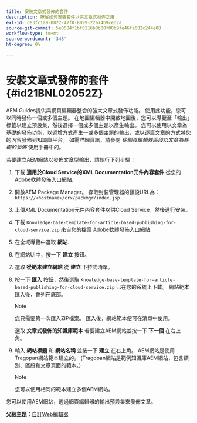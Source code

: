 ```yaml
---
title: 安裝文章式發佈的套件
description: 瞭解如何安裝套件以供文章式發佈之用
exl-id: d83fc1a9-0822-47f0-8099-22a74b9ced2a
source-git-commit: 5e0584f1bf0216b8b00f00b9fe46fa682c244e08
workflow-type: tm+mt
source-wordcount: '348'
ht-degree: 0%

---
```


# 安裝文章式發佈的套件 {#id21BNL02052Z}

AEM Guides提供與網頁編輯器整合的強大文章式發佈功能。 使用此功能，您可以同時發佈一個或多個主題。 在地圖編輯器中開啟地圖後，您可以導覽至「輸出」標籤以建立預設集，然後選擇一個或多個主題以產生輸出。 您可以使用以文章為基礎的發佈功能，以遞增方式產生一或多個主題的輸出，或以逐篇文章的方式將您的內容發佈到知識庫平台。 如需詳細資訊，請參閱 *從網頁編輯器區段以文章為基礎的發佈* 使用手冊中的。

若要建立AEM網站以發佈文章型輸出，請執行下列步驟：

1. 下載 **適用於Cloud Service的XML Documentation元件內容套件** 從您的 [Adobe軟體發佈入口網站](https://experience.adobe.com/#/downloads/content/software-distribution/en/general.html).
1. 開啟AEM Package Manager。 存取封裝管理器的預設URL為： `https://<hostname>/crx/packmgr/index.jsp`
1. 上傳XML Documentation元件內容套件以供Cloud Service，然後進行安裝。
1. 下載 `Knowledge-base-template-for-article-based-publishing-for-cloud-service.zip` 來自您的檔案 [Adobe軟體發佈入口網站](https://experience.adobe.com/#/downloads/content/software-distribution/en/general.html).
1. 在全域導覽中選取 **網站**.
1. 在網站UI中，按一下 **建立** 按鈕。
1. 選取 **從範本建立網站** 從 **建立** 下拉式清單。
1. 按一下 **匯入** 按鈕，然後選取 `Knowledge-base-template-for-article-based-publishing-for-cloud-service.zip` 已在您的系統上下載。 網站範本匯入後，會列在底部。

   >[!NOTE]
   >
   > 您只需要第一次匯入ZIP檔案。 匯入後，網站範本便可在清單中使用。

   選取 **文章式發佈的知識庫範本** 若要建立AEM網站並按一下 **下一個** 在右上角。

1. 輸入 **網站標題** 和 **網站名稱** 並按一下 **建立** 在右上角。 AEM網站是使用Tragopan網站範本建立的。 \(Tragopan網站是範例知識庫AEM網站，包含類別、區段和文章頁面的範本。\)

   >[!NOTE]
   >
   > 您可以使用相同的範本建立多個AEM網站。


您可以使用AEM網站，透過網頁編輯器的輸出預設集來發佈文章。

**父級主題：**[&#x200B;自訂Web編輯器](conf-web-editor.md)
